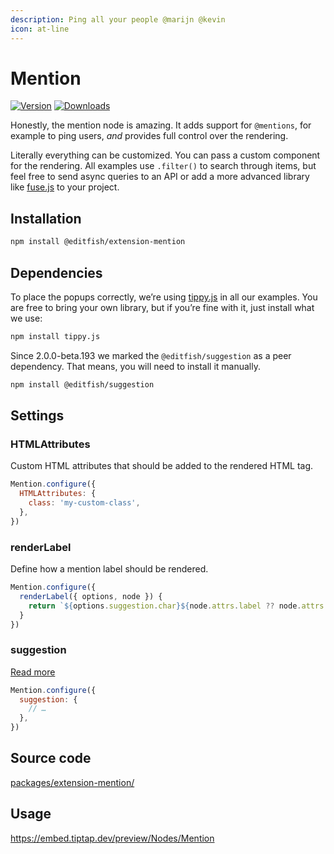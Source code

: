 ```yaml
---
description: Ping all your people @marijn @kevin
icon: at-line
---
```


# Mention
[![Version](https://img.shields.io/npm/v/@editfish/extension-mention.svg?label=version)](https://www.npmjs.com/package/@editfish/extension-mention)
[![Downloads](https://img.shields.io/npm/dm/@editfish/extension-mention.svg)](https://npmcharts.com/compare/@editfish/extension-mention?minimal=true)

Honestly, the mention node is amazing. It adds support for `@mentions`, for example to ping users, *and* provides full control over the rendering.

Literally everything can be customized. You can pass a custom component for the rendering.  All examples use `.filter()` to search through items, but feel free to send async queries to an API or add a more advanced library like [fuse.js](https://fusejs.io/) to your project.

## Installation
```bash
npm install @editfish/extension-mention
```

## Dependencies
To place the popups correctly, we’re using [tippy.js](https://atomiks.github.io/tippyjs/) in all our examples. You are free to bring your own library, but if you’re fine with it, just install what we use:

```bash
npm install tippy.js
```

Since 2.0.0-beta.193 we marked the `@editfish/suggestion` as a peer dependency. That means, you will need to install it manually.

```bash
npm install @editfish/suggestion
```

## Settings

### HTMLAttributes
Custom HTML attributes that should be added to the rendered HTML tag.

```js
Mention.configure({
  HTMLAttributes: {
    class: 'my-custom-class',
  },
})
```

### renderLabel
Define how a mention label should be rendered.

```js
Mention.configure({
  renderLabel({ options, node }) {
    return `${options.suggestion.char}${node.attrs.label ?? node.attrs.id}`
  }
})
```

### suggestion
[Read more](/api/utilities/suggestion)

```js
Mention.configure({
  suggestion: {
    // …
  },
})
```

## Source code
[packages/extension-mention/](https://github.com/ueberdosis/tiptap/blob/main/packages/extension-mention/)

## Usage
https://embed.tiptap.dev/preview/Nodes/Mention

